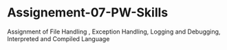 # Assignement-07-PW-Skills
Assignment of File Handling , Exception Handling, Logging and Debugging, Interpreted and Compiled Language
